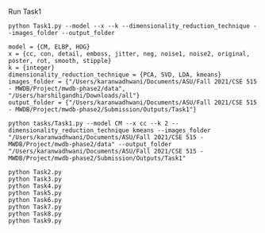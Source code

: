 Run Task1

    python Task1.py --model --x --k --dimensionality_reduction_technique --images_folder --output_folder 

    model = {CM, ELBP, HOG}
    x = {cc, con, detail, emboss, jitter, neg, noise1, noise2, original, poster, rot, smooth, stipple}
    k = {integer}
    dimensionality_reduction_technique = {PCA, SVD, LDA, kmeans}
    images_folder = {"/Users/karanwadhwani/Documents/ASU/Fall 2021/CSE 515 - MWDB/Project/mwdb-phase2/data", "/Users/harshilgandhi/Downloads/all"}
    output_folder = {"/Users/karanwadhwani/Documents/ASU/Fall 2021/CSE 515 - MWDB/Project/mwdb-phase2/Submission/Outputs/Task1"}

    python tasks/Task1.py --model CM --x cc --k 2 --dimensionality_reduction_technique kmeans --images_folder "/Users/karanwadhwani/Documents/ASU/Fall 2021/CSE 515 - MWDB/Project/mwdb-phase2/data" --output_folder "/Users/karanwadhwani/Documents/ASU/Fall 2021/CSE 515 - MWDB/Project/mwdb-phase2/Submission/Outputs/Task1"
    
    python Task2.py
    python Task3.py
    python Task4.py
    python Task5.py
    python Task6.py
    python Task7.py
    python Task8.py
    python Task9.py
